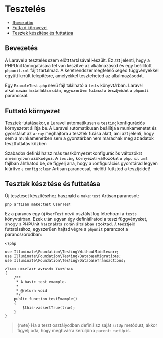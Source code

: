 # Tesztelés

- [Bevezetés](#introduction)
- [Futtató környezet](#environment)
- [Tesztek készítése és futtatása](#creating-and-running-tests)

<a name="introduction"></a>
## Bevezetés

A Laravel a tesztelés szem előtt tartásával készült. Ez azt jelenti, hogy a PHPUnit támogatására fel van készítve az alkalmazásod és egy beállított `phpunit.xml` fájlt tartalmaz. A keretrendszer megfelelő segéd függvényekkel együtt került telepítésre, amelyekkel tesztelheted az alkalmazásodat.

Egy `ExampleTest.php` nevű fájl található a `tests` könyvtárban. Laravel alkalmazás installálása után, egyszerűen futtasd a tesztjeidet a `phpunit` paranccsal.

<a name="environment"></a>
## Futtató környezet

Tesztek futatásakor, a Laravel automatikusan a `testing` konfigurációs környezetet állítja be. A Laravel automatikusan beállítja a munkamenetet és gyorstárat az `array` meghajtóra a tesztek futása alatt, ami azt jelenti, hogy sem a munkamenetben sem a gyorstárban nem maradnak meg az adatok tesztfuttatás közben.

Szabadon definiálhatsz más teszkörnyezet konfigurációs változókat amennyiben szükséges. A `testing` környezeti változókat a `phpunit.xml` fájlban állíthatod be, de figyelj arra, hogy a konfigurációs gyorstárad legyen kiürítve a `config:clear` Artisan paranccsal, mielőtt futtatod a tesztjeidet!

<a name="creating-and-running-tests"></a>
## Tesztek készítése és futtatása

Új teszteset készítéséhez használd a `make:test` Artisan parancsot:

    php artisan make:test UserTest

Ez a parancs egy új `UserTest` nevü osztályt fog létrehozni a `tests` könyvtárban. Ezek után ugyan úgy definiálhatod a teszt függvényeket, ahogy a PHPUnit használata során általában szoktad. A tesztjeid futtatásához, egyszerűen hajtsd végre a `phpunit` parancsot a parancssorodban:

    <?php

    use Illuminate\Foundation\Testing\WithoutMiddleware;
    use Illuminate\Foundation\Testing\DatabaseMigrations;
    use Illuminate\Foundation\Testing\DatabaseTransactions;

    class UserTest extends TestCase
    {
        /**
         * A basic test example.
         *
         * @return void
         */
        public function testExample()
        {
            $this->assertTrue(true);
        }
    }

> {note} Ha a teszt osztályodban definiálsz saját `setUp` metódust, akkor figyelj oda, hogy meghvásra kerüljön a `parent::setUp` is.
